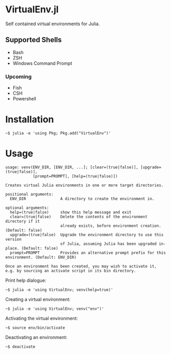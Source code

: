 # VirtualEnv.jl

Self contained virtual environments for Julia.

## Supported Shells

- Bash
- ZSH
- Windows Command Prompt

### Upcoming

- Fish
- CSH
- Powershell

# Installation

`~$ julia -e 'using Pkg; Pkg.add("VirtualEnv")'`

# Usage

```
usage: venv(ENV_DIR, [ENV_DIR, ...]; [clear=(true|false)], [upgrade=(true|false)],
            [prompt=PROMPT], [help=(true|false)])

Creates virtual Julia environments in one or more target directories.

positional arguments:
  ENV_DIR               A directory to create the environment in.

optional arguments:
  help=(true|false)     show this help message and exit
  clear=(true|false)    Delete the contents of the environment directory if it
                        already exists, before environment creation. (Default: false)
  upgrade=(true|false)  Upgrade the environment directory to use this version
                        of Julia, assuming Julia has been upgraded in-place. (Default: false)
  prompt=PROMPT         Provides an alternative prompt prefix for this environment. (Default: ENV_DIR)

Once an environment has been created, you may wish to activate it,
e.g. by sourcing an activate script in its bin directory.
```

Print help dialogue:

`~$ julia -e 'using VirtualEnv; venv(help=true)'`

Creating a virtual environment:

`~$ julia -e 'using VirtualEnv; venv("env")'`

Activating the virtual environment:

`~$ source env/bin/activate`

Deactivating an environment:

`~$ deactivate`
